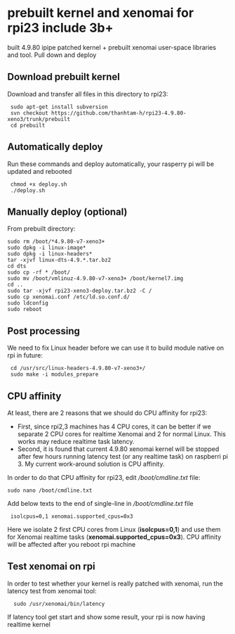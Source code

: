 # prebuilt kernel and xenomai for rpi23 include 3b+
built 4.9.80 ipipe patched kernel + prebuilt xenomai user-space libraries and tool. Pull down and deploy

Download prebuilt kernel
------------
Download and transfer all files in this directory to rpi23:

     sudo apt-get install subversion
     svn checkout https://github.com/thanhtam-h/rpi23-4.9.80-xeno3/trunk/prebuilt
     cd prebuilt
     
Automatically deploy
------------
Run these commands and deploy automatically, your rasperry pi will be updated and rebooted 
	
	 chmod +x deploy.sh
	 ./deploy.sh
	 
Manually deploy (optional)
------------
From prebuilt directory:

	sudo rm /boot/*4.9.80-v7-xeno3+
	sudo dpkg -i linux-image*
	sudo dpkg -i linux-headers*
	tar -xjvf linux-dts-4.9.*.tar.bz2
	cd dts
	sudo cp -rf * /boot/
	sudo mv /boot/vmlinuz-4.9.80-v7-xeno3+ /boot/kernel7.img
	cd ..
	sudo tar -xjvf rpi23-xeno3-deploy.tar.bz2 -C /
	sudo cp xenomai.conf /etc/ld.so.conf.d/
	sudo ldconfig
	sudo reboot
	 
Post processing
------------ 
We need to fix Linux header before we can use it to build module native on rpi in future:

	 cd /usr/src/linux-headers-4.9.80-v7-xeno3+/
	 sudo make -i modules_prepare

CPU affinity
------------  
At least, there are 2 reasons that we should do CPU affinity for rpi23:

- First, since rpi2,3 machines has 4 CPU cores, it can be better if we separate 2 CPU cores for realtime Xenomai and 2 for normal Linux. This works may reduce realtime task latency. 
- Second, it is found that current 4.9.80 xenomai kernel will be stopped after few hours running latency test (or any realtime task) on raspberri pi 3. My current work-around solution is CPU affinity.

In order to do that CPU affinity for rpi23, edit */boot/cmdline.txt* file:

	sudo nano /boot/cmdline.txt
Add below texts to the end of single-line in */boot/cmdline.txt* file

	 isolcpus=0,1 xenomai.supported_cpus=0x3
Here we isolate 2 first CPU cores from Linux (**isolcpus=0,1**) and use them for Xenomai realtime tasks (**xenomai.supported_cpus=0x3**). CPU affinity will be affected after you reboot rpi machine


Test xenomai on rpi
------------   
In order to test whether your kernel is really patched with xenomai, run the latency test from xenomai tool:

      sudo /usr/xenomai/bin/latency
If latency tool get start and show some result, your rpi is now having realtime kernel
